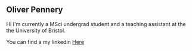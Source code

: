 ## Oliver Pennery

Hi I'm currently a MSci undergrad student and a teaching assistant at the the University of Bristol.

You can find a my linkedin [Here](linkedin.com/in/oliverpennery)
